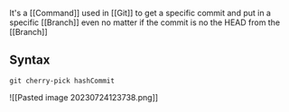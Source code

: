 It's a [[Command]] used in [[Git]] to get a specific commit and put in a specific [[Branch]] even no matter if the commit is no the HEAD from the [[Branch]]

## Syntax
```
git cherry-pick hashCommit
```
![[Pasted image 20230724123738.png]]
